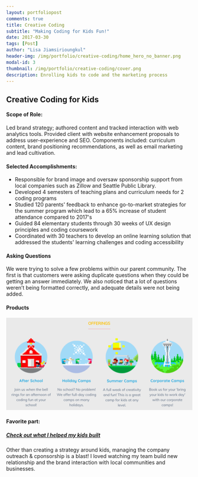 ```yaml
---
layout: portfoliopost
comments: true
title: Creative Coding
subtitle: "Making Coding for Kids Fun!"
date: 2017-03-30
tags: [Post]
author: "Lisa Jiamsirioungkul"
header-img: /img/portfolio/creative-coding/home_hero_no_banner.png
modal-id: 3
thumbnail: /img/portfolio/creative-coding/cover.png
description: Enrolling kids to code and the marketing process
---
```

## Creative Coding for Kids


#### Scope of Role:

Led brand strategy; authored content and tracked interaction with web analytics tools. Provided client with website enhancement proposals to address user-experience and SEO. Components included: curriculum content, brand positioning recommendations, as well as email marketing and lead cultivation.

#### Selected Accomplishments:

- Responsible for brand image and oversaw sponsorship support from local companies such as Zillow and Seattle Public Library.
- Developed 4 semesters of teaching plans and curriculum needs for 2 coding programs
- Studied 120 parents' feedback to enhance go-to-market strategies for the summer program which lead to a 65% increase of student attendance compared to 2017's
- Guided 84 elementary students through 30 weeks of UX design principles and coding coursework
- Coordinated with 30 teachers to develop an online learning solution that addressed the students' learning challenges and coding accessibility

#### Asking Questions 

We were trying to solve a few problems within our parent community. The first is that customers were asking duplicate questions when they could be getting an answer immediately. We also noticed that a lot of questions weren’t being formatted correctly, and adequate details were not being added.


#### Products
<img src="/img/portfolio/creative-coding/product-line.png" width="718px">


#### Favorite part: 

##### <a href="https://scratch.mit.edu/studios/5136239/"> Check out what I helped my kids built</a>

Other than creating a strategy around kids, managing the company outreach & cponsorship is a blast! I loved watching my team build new relationship and the brand interaction with local communities and businesses.




 


 



 